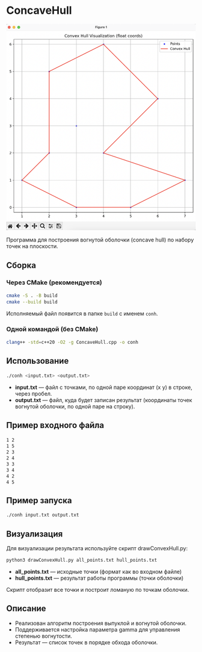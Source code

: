 # ConcaveHull

![Пример работы алгоритма](image.png)

Программа для построения вогнутой оболочки (concave hull) по набору точек на плоскости.

## Сборка

### Через CMake (рекомендуется)
```sh
cmake -S . -B build
cmake --build build
```
Исполняемый файл появится в папке `build` с именем `conh`.

### Одной командой (без CMake)
```sh
clang++ -std=c++20 -O2 -g ConcaveHull.cpp -o conh
```

## Использование

```sh
./conh <input.txt> <output.txt>
```

- **input.txt** — файл с точками, по одной паре координат (x y) в строке, через пробел.
- **output.txt** — файл, куда будет записан результат (координаты точек вогнутой оболочки, по одной паре на строку).

## Пример входного файла
```
1 2
1 5
2 3
2 4
3 3
3 4
4 2
4 5
```

## Пример запуска
```sh
./conh input.txt output.txt
```


## Визуализация

Для визуализации результата используйте скрипт drawConvexHull.py:

```sh
python3 drawConvexHull.py all_points.txt hull_points.txt
```

- **all_points.txt** — исходные точки (формат как во входном файле)
- **hull_points.txt** — результат работы программы (точки оболочки)

Скрипт отобразит все точки и построит ломаную по точкам оболочки.

## Описание
- Реализован алгоритм построения выпуклой и вогнутой оболочки.
- Поддерживается настройка параметра gamma для управления степенью вогнутости.
- Результат — список точек в порядке обхода оболочки.


